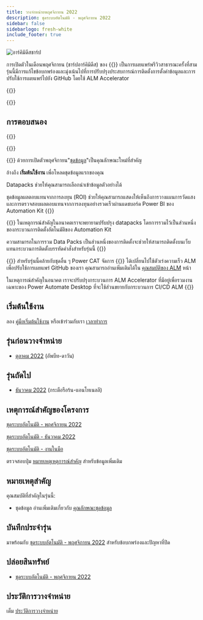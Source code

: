 ```yaml
---
title: วางจําหน่ายพฤศจิกายน 2022
description: ชุดระบบอัตโนมัติ - พฤศจิกายน 2022
sidebar: false
sidebarlogo: fresh-white
include_footer: true
---
```

<div class="optional">

![อาร์คิมิดีสชาร์ป](/images/sharp-archimedes.png)

การเปิดตัวในเดือนพฤศจิกายน (ชาร์ปอาร์คิมิดีส) ของ {{<product-name>}} เป็นการเผยแพร่พรีวิวสาธารณะครั้งที่สาม รุ่นนี้มีการแก้ไขข้อบกพร่องและมุ่งเน้นไปที่การปรับปรุงประสบการณ์การติดตั้งการตั้งค่าข้อมูลและการปรับใช้การเผยแพร่ไปยัง GitHub โดยใช้ ALM Accelerator

</div>

{{<presentation slides="1,2,3">}}

<div class="optional">

{{<presentationStyles>}}

## การตอบสนอง

{{<questions name="/releases/november-2022.json" completed="Thank you for providing feedback" showNavigationButtons=false >}}

</div>

{{<slideStyles>}}

{{<slide  id="slide1" audio="releases/november-2022/DataPacks.mp3" description="Automation Kit Overview" image="releases/november-2022/DataPacks.svg" >}}
ด้วยการเปิดตัวพฤศจิกายน"[ชุดข้อมูล](/th/features/datapacks)"เป็นคุณลักษณะใหม่ที่สําคัญ

อ้างถึง **เริ่มต้นใช้งาน** เพื่อโหลดชุดข้อมูลแรกของคุณ

Datapacks ช่วยให้คุณสามารถเลือกนําเข้าข้อมูลตัวอย่างได้

ชุดข้อมูลผลตอบแทนจากการลงทุน (ROI) ช่วยให้คุณสามารถแสดงให้เห็นถึงการวางแผนการวัดแสงและการตรวจสอบผลตอบแทนจากการลงทุนอย่างรวดเร็วผ่านแดชบอร์ด Power BI ของ Automation Kit
{{</slide>}}

{{<slide  id="slide2" audio="releases/november-2022/DataPacks-WhatsNext.mp3" description="Automation Kit Features" image="releases/november-2022/DataPacks-WhatsNext.svg?v=1" >}}
ในเหตุการณ์สําคัญในอนาคตเราจะพยายามปรับปรุง datapacks โดยการรวมไว้เป็นส่วนหนึ่งของกระบวนการติดตั้งอัตโนมัติของ Automation Kit

ความสามารถในการรวม Data Packs เป็นส่วนหนึ่งของการติดตั้งจะช่วยให้สามารถติดตั้งบนเว็บแทนกระบวนการติดตั้งบรรทัดคําสั่งสําหรับรุ่นนี้
{{</slide>}}


{{<slide id="slide3" audio="releases/november-2022/alm-roadmap.mp3" description="ALM Roadmap" localImage="/images/illustrations/alm-roadmap-2022-11.svg" >}}
สําหรับรุ่นนี้คล้ายกับชุดอื่น ๆ Power CAT จัดการ {{<product-name>}} ได้เปลี่ยนไปใช้ตัวเร่งความเร็ว ALM เพื่อปรับใช้การเผยแพร่ GitHub ของเรา คุณสามารถอ่านเพิ่มเติมได้ใน [คุณสมบัติของ ALM](/th/features/alm) หน้า 

ในเหตุการณ์สําคัญในอนาคต เราจะปรับปรุงกระบวนการ ALM Accelerator ที่มีอยู่เพื่อรวมงานเฉพาะของ Power Automate Desktop ที่จะใช้ส่วนขยายกับกระบวนการ CI/CD ALM
{{</slide>}}

<div class="optional">

## เริ่มต้นใช้งาน

ลอง [คู่มือเริ่มต้นใช้งาน](/th/get-started) หรือเข้าร่วมกับเรา [เวลาทําการ](/th/office-hours)

## รุ่นก่อนวางจําหน่าย

- [ตุลาคม 2022](/th/releases/october-2022) (อัพบีท-ดาวัน)

## รุ่นถัดไป

- [ธันวาคม 2022](/th/releases/december-2022) (กระตือรือร้น-แอนโทเนลลี)

## เหตุการณ์สําคัญของโครงการ

[ชุดระบบอัตโนมัติ - พฤศจิกายน 2022](https://github.com/orgs/microsoft/projects/486/views/4)

[ชุดระบบอัตโนมัติ - ธันวาคม 2022](https://github.com/orgs/microsoft/projects/486/views/5)

[ชุดระบบอัตโนมัติ - งานในมือ](https://github.com/orgs/microsoft/projects/486/views/1)

ตรวจสอบปุ่ม [หมายเหตุเหตุการณ์สําคัญ](/th/releases/milestones) สําหรับข้อมูลเพิ่มเติม

## หมายเหตุสําคัญ

คุณสมบัติที่สําคัญในรุ่นนี้:

- ชุดข้อมูล อ่านเพิ่มเติมเกี่ยวกับ [คุณลักษณะชุดข้อมูล](/th/features/datapacks)

## บันทึกประจํารุ่น

มาพร้อมกับ [ชุดระบบอัตโนมัติ - พฤศจิกายน 2022](https://github.com/microsoft/powercat-automation-kit/releases/tag/AutomationKit-November2022) สําหรับข้อบกพร่องและปัญหาที่ปิด

## ปล่อยสินทรัพย์

- [ชุดระบบอัตโนมัติ - พฤศจิกายน 2022](https://github.com/microsoft/powercat-automation-kit/releases/tag/AutomationKit-November2022)

## ประวัติการวางจําหน่าย

เต็ม [ประวัติการวางจําหน่าย](/th/releases)

</div>
